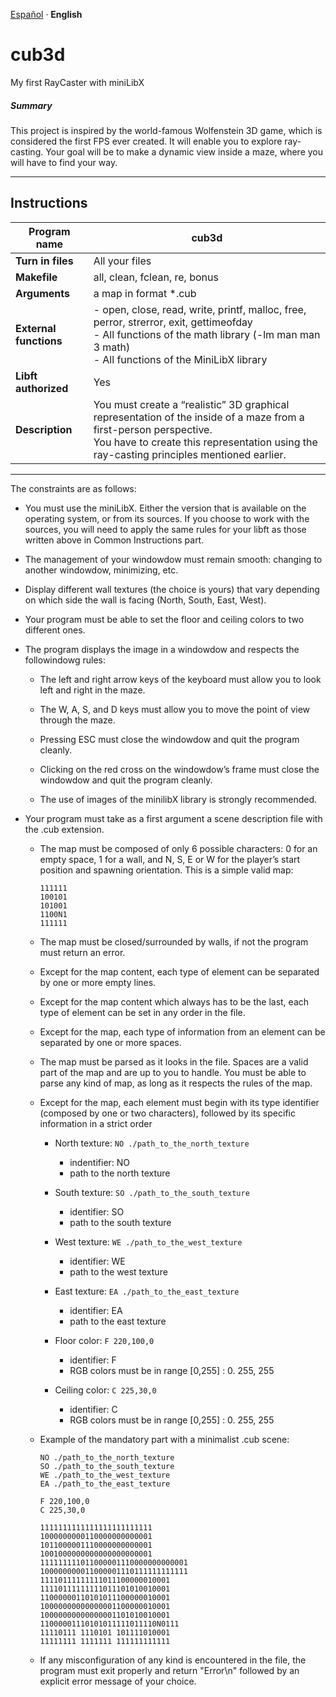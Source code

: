 <div>
    <p align="left">
        <a href="README.es.md">Español<a> · <b>English</b>
    </p>
</div>

# cub3d  
My first RayCaster with miniLibX

##### Summary

This project is inspired by the world-famous Wolfenstein 3D game, which is   considered the first FPS ever created. It will enable you to explore ray-casting. Your goal will be to make a dynamic view inside a maze, where you will have to find your way.  

---

## Instructions

| **Program name** | **cub3d** |
|------------------|-----------|
| **Turn in files** | All your files |
| **Makefile** | all, clean, fclean, re, bonus |
| **Arguments**  | a map in format *.cub |
| **External functions** | - open, close, read, write, printf, malloc, free, perror, strerror, exit, gettimeofday <br> - All functions of the math library (-lm man man 3 math) <br> - All functions of the MiniLibX library |
| **Libft authorized** | Yes |
| **Description** | You must create a “realistic” 3D graphical representation of the inside of a maze from a first-person perspective. <br>You have to create this representation using the ray-casting principles mentioned earlier. |

---

The constraints are as follows:

- You must use the miniLibX. Either the version that is available on the operating system, or from its sources. If you choose to work with the sources, you will need to apply the same rules for your libft as those written above in Common
Instructions part.

- The management of your windowdow must remain smooth: changing to another windowdow, minimizing, etc.

- Display different wall textures (the choice is yours) that vary depending on which side the wall is facing (North, South, East, West).

- Your program must be able to set the floor and ceiling colors to two different ones.

- The program displays the image in a windowdow and respects the followindowg rules:

    - The left and right arrow keys of the keyboard must allow you to look left and right in the maze.

    - The W, A, S, and D keys must allow you to move the point of view through the maze.

    - Pressing ESC must close the windowdow and quit the program cleanly.

    - Clicking on the red cross on the windowdow’s frame must close the windowdow and quit the program cleanly.

    - The use of images of the minilibX library is strongly recommended.

- Your program must take as a first argument a scene description file with the .cub extension.

    - The map must be composed of only 6 possible characters: 0 for an empty space, 1 for a wall, and N, S, E or W for the player’s start position and spawning orientation.
    This is a simple valid map:
        ```
        111111
        100101
        101001
        1100N1
        111111
        ```

    - The map must be closed/surrounded by walls, if not the program must return an error.

    - Except for the map content, each type of element can be separated by one or more empty lines.

    - Except for the map content which always has to be the last, each type of element can be set in any order in the file.

    - Except for the map, each type of information from an element can be separated by one or more spaces.

    - The map must be parsed as it looks in the file. Spaces are a valid part of the map and are up to you to handle. You must be able to parse any kind of map, as long as it respects the rules of the map.

    - Except for the map, each element must begin with its type identifier (composed by one or two characters), followed by its specific information in a strict order

        - North texture:
            `NO ./path_to_the_north_texture`
            - indentifier: NO
            - path to the north texture

        - South texture:
            `SO ./path_to_the_south_texture`
            - identifier: SO
            - path to the south texture

        - West texture:
            `WE ./path_to_the_west_texture`
            - identifier: WE
            - path to the west texture

        - East texture:
            `EA ./path_to_the_east_texture`
            - identifier: EA
            - path to the east texture

        - Floor color:
            `F 220,100,0`
            - identifier: F
            - RGB colors must be in range [0,255] : 0. 255, 255

        - Ceiling color:
            `C 225,30,0`
            - identifier: C
            - RGB colors must be in range [0,255] : 0. 255, 255

    - Example of the mandatory part with a minimalist .cub scene:

        ```
        NO ./path_to_the_north_texture
        SO ./path_to_the_south_texture
        WE ./path_to_the_west_texture
        EA ./path_to_the_east_texture

        F 220,100,0
        C 225,30,0

        1111111111111111111111111
        1000000000110000000000001
        1011000001110000000000001
        1001000000000000000000001
        111111111011000001110000000000001
        100000000011000001110111111111111
        11110111111111011100000010001
        11110111111111011101010010001
        11000000110101011100000010001
        10000000000000001100000010001
        10000000000000001101010010001
        11000001110101011111011110N0111
        11110111 1110101 101111010001
        11111111 1111111 111111111111
        ```

    - If any misconfiguration of any kind is encountered in the file, the program must exit properly and return "Error\n" followed by an explicit error message of your choice.

